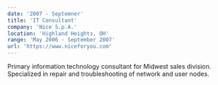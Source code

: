 ```yaml
---
date: '2007 - Septemner'
title: 'IT Consultant'
company: 'Nice S.p.A.'
location: 'Highland Heights, OH'
range: 'May 2006 - September 2007'
url: 'https://www.niceforyou.com'
---
```


Primary information technology consultant for Midwest sales division. Specialized in repair and troubleshooting of network and user nodes.
